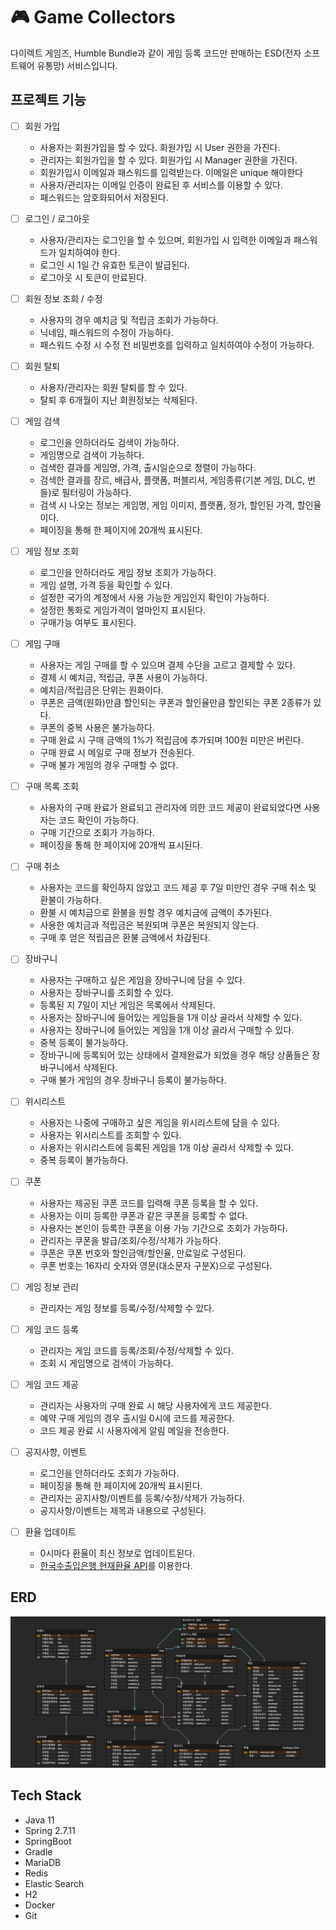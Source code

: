 # 🎮 Game Collectors
다이렉트 게임즈, Humble Bundle과 같이 게임 등록 코드만 판매하는 ESD(전자 소프트웨어 유통망) 서비스입니다.

## 프로젝트 기능

- [ ] 회원 가입
  - 사용자는 회원가입을 할 수 있다. 회원가입 시 User 권한을 가진다.
  - 관리자는 회원가입을 할 수 있다. 회원가입 시 Manager 권한을 가진다.
  - 회원가입시 이메일과 패스워드를 입력받는다. 이메일은 unique 해야한다
  - 사용자/관리자는 이메일 인증이 완료된 후 서비스를 이용할 수 있다.
  - 패스워드는 암호화되어서 저장된다.

- [ ] 로그인 / 로그아웃
  - 사용자/관리자는 로그인을 할 수 있으며, 회원가입 시 입력한 이메일과 패스워드가 일치하여야 한다.
  - 로그인 시 1일 간 유효한 토큰이 발급된다.
  - 로그아웃 시 토큰이 만료된다.

- [ ] 회원 정보 조회 / 수정
  - 사용자의 경우 예치금 및 적립금 조회가 가능하다.
  - 닉네임, 패스워드의 수정이 가능하다.
  - 패스워드 수정 시 수정 전 비밀번호를 입력하고 일치하여야 수정이 가능하다.

- [ ] 회원 탈퇴
  - 사용자/관리자는 회원 탈퇴를 할 수 있다. 
  - 탈퇴 후 6개월이 지난 회원정보는 삭제된다.

- [ ] 게임 검색
  - 로그인을 안하더라도 검색이 가능하다.
  - 게임명으로 검색이 가능하다.
  - 검색한 결과를 게임명, 가격, 출시일순으로 정렬이 가능하다.
  - 검색한 결과를 장르, 배급사, 플랫폼, 퍼블리셔, 게임종류(기본 게임, DLC, 번들)로 필터링이 가능하다.
  - 검색 시 나오는 정보는 게임명, 게임 이미지, 플랫폼, 정가, 할인된 가격, 할인율이다.
  - 페이징을 통해 한 페이지에 20개씩 표시된다.

- [ ] 게임 정보 조회
  - 로그인을 안하더라도 게임 정보 조회가 가능하다.
  - 게임 설명, 가격 등을 확인할 수 있다.
  - 설정한 국가의 계정에서 사용 가능한 게임인지 확인이 가능하다.
  - 설정한 통화로 게임가격이 얼마인지 표시된다.
  - 구매가능 여부도 표시된다.

- [ ] 게임 구매
  - 사용자는 게임 구매를 할 수 있으며 결제 수단을 고르고 결제할 수 있다.
  - 결제 시 예치금, 적립금, 쿠폰 사용이 가능하다.
  - 예치금/적립금은 단위는 원화이다.
  - 쿠폰은 금액(원화)만큼 할인되는 쿠폰과 할인율만큼 할인되는 쿠폰 2종류가 있다.
  - 쿠폰의 중복 사용은 불가능하다.
  - 구매 완료 시 구매 금액의 1%가 적립금에 추가되며 100원 미만은 버린다.
  - 구매 완료 시 메일로 구매 정보가 전송된다.
  - 구매 불가 게임의 경우 구매할 수 없다.

- [ ] 구매 목록 조회
  - 사용자의 구매 완료가 완료되고 관리자에 의한 코드 제공이 완료되었다면 사용자는 코드 확인이 가능하다.
  - 구매 기간으로 조회가 가능하다.
  - 페이징을 통해 한 페이지에 20개씩 표시된다.

- [ ] 구매 취소
  - 사용자는 코드를 확인하지 않았고 코드 제공 후 7일 미만인 경우 구매 취소 및 환불이 가능하다.
  - 환불 시 예치금으로 환불을 원할 경우 예치금에 금액이 추가된다.
  - 사용한 예치금과 적립금은 복원되며 쿠폰은 복원되지 않는다.
  - 구매 후 얻은 적립금은 환불 금액에서 차감된다.

- [ ] 장바구니
  - 사용자는 구매하고 싶은 게임을 장바구니에 담을 수 있다.
  - 사용자는 장바구니를 조회할 수 있다.
  - 등록된 지 7일이 지난 게임은 목록에서 삭제된다.
  - 사용자는 장바구니에 들어있는 게임들을 1개 이상 골라서 삭제할 수 있다.
  - 사용자는 장바구니에 들어있는 게임을 1개 이상 골라서 구매할 수 있다.
  - 중복 등록이 불가능하다.
  - 장바구니에 등록되어 있는 상태에서 결제완료가 되었을 경우 해당 상품들은 장바구니에서 삭제된다.
  - 구매 불가 게임의 경우 장바구니 등록이 불가능하다.

- [ ] 위시리스트
  - 사용자는 나중에 구매하고 싶은 게임을 위시리스트에 담을 수 있다.
  - 사용자는 위시리스트를 조회할 수 있다.
  - 사용자는 위시리스트에 등록된 게임을 1개 이상 골라서 삭제할 수 있다.
  - 중복 등록이 불가능하다.
  
- [ ] 쿠폰
  - 사용자는 제공된 쿠폰 코드를 입력해 쿠폰 등록을 할 수 있다.
  - 사용자는 이미 등록한 쿠폰과 같은 쿠폰을 등록할 수 없다.
  - 사용자는 본인이 등록한 쿠폰을 이용 가능 기간으로 조회가 가능하다.
  - 관리자는 쿠폰을 발급/조회/수정/삭제가 가능하다.
  - 쿠폰은 쿠폰 번호와 할인금액/할인율, 만료일로 구성된다.
  - 쿠폰 번호는 16자리 숫자와 영문(대소문자 구분X)으로 구성된다.

- [ ] 게임 정보 관리
  - 관리자는 게임 정보를 등록/수정/삭제할 수 있다.

- [ ] 게임 코드 등록
  - 관리자는 게임 코드를 등록/조회/수정/삭제할 수 있다.
  - 조회 시 게임명으로 검색이 가능하다.

- [ ] 게임 코드 제공
  - 관리자는 사용자의 구매 완료 시 해당 사용자에게 코드 제공한다.
  - 예약 구매 게임의 경우 출시일 0시에 코드를 제공한다.
  - 코드 제공 완료 시 사용자에게 알림 메일을 전송한다.

- [ ] 공지사항, 이벤트
  - 로그인을 안하더라도 조회가 가능하다.
  - 페이징을 통해 한 페이지에 20개씩 표시된다.
  - 관리자는 공지사항/이벤트를 등록/수정/삭제가 가능하다.
  - 공지사항/이벤트는 제목과 내용으로 구성된다.

- [ ] 환율 업데이트
  - 0시마다 환율이 최신 정보로 업데이트된다.
  - [한국수출입은행 현재환율 API](https://www.koreaexim.go.kr/ir/HPHKIR020M01?apino=2&viewtype=C&searchselect=&searchword=)를 이용한다.


## ERD
![ERD](doc/img/erd.png)


## Tech Stack
- Java 11
- Spring 2.7.11
- SpringBoot
- Gradle
- MariaDB
- Redis
- Elastic Search
- H2
- Docker
- Git